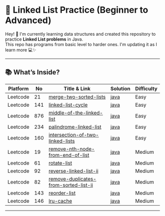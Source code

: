 # 🔗 Linked List Practice (Beginner to Advanced)

Hey! 👋 I'm currently learning data structures and created this repository to practice **Linked List problems** in Java.  
This repo has programs from basic level to harder ones. I'm updating it as I learn more 💻✨

---

## 📚 What’s Inside?

| Platform| No | Title & Link | Solution | Difficulty | 
|-------- | --- | ----- | -------- | ---------- | 
|Leetcode| 21| [merge-two-sorted-lists](https://leetcode.com/problems/merge-two-sorted-lists/description/)| [java](https://github.com/SandhiyaGY/DSA/tree/main/LinkedList/merge-two-sorted-lists)| Easy |
|Leetcode|141|[linked-list-cycle](https://leetcode.com/problems/linked-list-cycle/)|[java](https://github.com/SandhiyaGY/DS/tree/main/LinkedList/linked-list-cycle)|Easy|
|Leetcode|876|[middle-of-the-linked-list](https://leetcode.com/problems/middle-of-the-linked-list/description/)|[java](https://github.com/SandhiyaGY/DS/blob/main/LinkedList/middle-of-the-linked-list/README.md)|Easy|
|Leetcode|234|[palindrome-linked-list](https://leetcode.com/problems/palindrome-linked-list/description/)|[java](https://github.com/SandhiyaGY/DS/tree/main/LinkedList/palindrome-linked-list)|Easy|
|Leetcode|160|[intersection-of-two-linked-lists](https://leetcode.com/problems/intersection-of-two-linked-lists/description/)|[java](https://github.com/SandhiyaGY/DS/tree/main/LinkedList/intersection-of-two-linked-lists)|Easy|
|Leetcode|19|[remove-nth-node-from-end-of-list](https://leetcode.com/problems/remove-nth-node-from-end-of-list/description/)|[java](https://github.com/SandhiyaGY/DS/tree/main/LinkedList/remove-nth-node-from-end-of-list)|Medium|
|Leetcode|61|[rotate-list](https://leetcode.com/problems/rotate-list/description/)|[java](https://github.com/SandhiyaGY/DS/tree/main/LinkedList/rotate-list)|Medium|
| Leetcode | 92  | [reverse-linked-list-ii](https://leetcode.com/problems/reverse-linked-list-ii/) | [java](https://github.com/SandhiyaGY/DS/tree/main/LinkedList/reverse-linked-list-ii) | Medium |
| Leetcode | 82  | [remove-duplicates-from-sorted-list-ii](https://leetcode.com/problems/remove-duplicates-from-sorted-list-ii/) | [java](https://github.com/SandhiyaGY/DS/tree/main/LinkedList/remove-duplicates-from-sorted-list-ii) | Medium |
| Leetcode | 143 | [reorder-list](https://leetcode.com/problems/reorder-list/) | [java](https://github.com/SandhiyaGY/DS/tree/main/LinkedList/reorder-list) | Medium |
| Leetcode | 146 | [lru-cache](https://leetcode.com/problems/lru-cache/) | [java](https://github.com/SandhiyaGY/DS/tree/main/LinkedList/lru-cache) | Medium |
---
